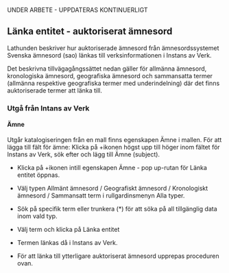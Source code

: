 UNDER ARBETE - UPPDATERAS KONTINUERLIGT

## Länka entitet - auktoriserat ämnesord

Lathunden beskriver hur auktoriserade ämnesord från ämnesordssystemet Svenska ämnesord (sao) länkas till verksinformationen i Instans av Verk. 

Det beskrivna tillvägagångssättet nedan gäller för allmänna ämnesord, kronologiska ämnesord, geografiska ämnesord och sammansatta termer (allmänna respektive geografiska termer med underindelning) där det finns auktoriserade termer att länka till. 

### Utgå från Intans av Verk

#### Ämne 
Utgår katalogiseringen från en mall finns egenskapen Ämne i mallen. För att lägga till fält för ämne: Klicka på +ikonen högst upp till höger inom fältet för Instans av Verk, sök efter och lägg till Ämne (subject).

* Klicka på +ikonen intill egenskapen Ämne - pop up-rutan för Länka entitet öppnas.

* Välj typen Allmänt ämnesord / Geografiskt ämnesord / Kronologiskt ämnesord / Sammansatt term i rullgardinsmenyn Alla typer.

* Sök på specifik term eller trunkera (*) för att söka på all tillgänglig data inom vald typ.

* Välj term och klicka på Länka entitet

* Termen länkas då i Instans av Verk.

* För att länka till ytterligare auktoriserat ämnesord upprepas proceduren ovan.



